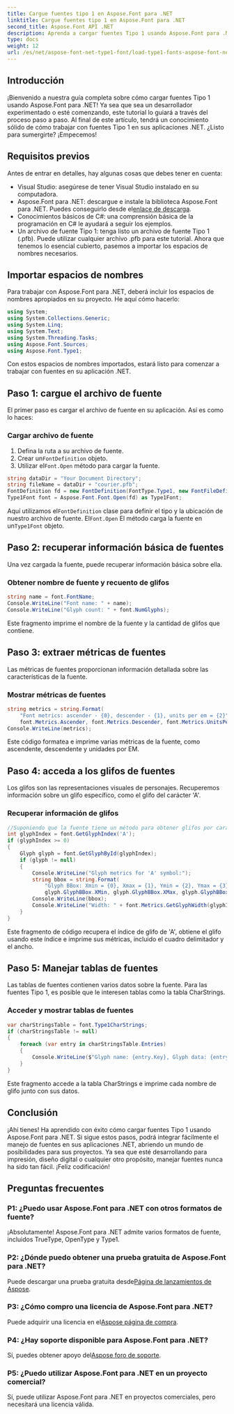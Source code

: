 ```yaml
---
title: Cargue fuentes tipo 1 en Aspose.Font para .NET
linktitle: Cargue fuentes tipo 1 en Aspose.Font para .NET
second_title: Aspose.Font API .NET
description: Aprenda a cargar fuentes Tipo 1 usando Aspose.Font para .NET con nuestra guía paso a paso. Perfecto para desarrolladores que buscan dominar el manejo de fuentes en aplicaciones .NET.
type: docs
weight: 12
url: /es/net/aspose-font-net-type1-font/load-type1-fonts-aspose-font-net/
---
```

## Introducción
¡Bienvenido a nuestra guía completa sobre cómo cargar fuentes Tipo 1 usando Aspose.Font para .NET! Ya sea que sea un desarrollador experimentado o esté comenzando, este tutorial lo guiará a través del proceso paso a paso. Al final de este artículo, tendrá un conocimiento sólido de cómo trabajar con fuentes Tipo 1 en sus aplicaciones .NET. ¿Listo para sumergirte? ¡Empecemos!
## Requisitos previos
Antes de entrar en detalles, hay algunas cosas que debes tener en cuenta:
- Visual Studio: asegúrese de tener Visual Studio instalado en su computadora.
-  Aspose.Font para .NET: descargue e instale la biblioteca Aspose.Font para .NET. Puedes conseguirlo desde el[enlace de descarga](https://releases.aspose.com/font/net/).
- Conocimientos básicos de C#: una comprensión básica de la programación en C# le ayudará a seguir los ejemplos.
- Un archivo de fuente Tipo 1: tenga listo un archivo de fuente Tipo 1 (.pfb). Puede utilizar cualquier archivo .pfb para este tutorial.
Ahora que tenemos lo esencial cubierto, pasemos a importar los espacios de nombres necesarios.
## Importar espacios de nombres
Para trabajar con Aspose.Font para .NET, deberá incluir los espacios de nombres apropiados en su proyecto. He aquí cómo hacerlo:
```csharp
using System;
using System.Collections.Generic;
using System.Linq;
using System.Text;
using System.Threading.Tasks;
using Aspose.Font.Sources;
using Aspose.Font.Type1;
```
Con estos espacios de nombres importados, estará listo para comenzar a trabajar con fuentes en su aplicación .NET.
## Paso 1: cargue el archivo de fuente
El primer paso es cargar el archivo de fuente en su aplicación. Así es como lo haces:
### Cargar archivo de fuente
1. Defina la ruta a su archivo de fuente.
2.  Crear un`FontDefinition` objeto.
3.  Utilizar el`Font.Open` método para cargar la fuente.
```csharp
string dataDir = "Your Document Directory";
string fileName = dataDir + "courier.pfb";
FontDefinition fd = new FontDefinition(FontType.Type1, new FontFileDefinition("pfb", new FileSystemStreamSource(fileName)));
Type1Font font = Aspose.Font.Font.Open(fd) as Type1Font;
```
 Aquí utilizamos el`FontDefinition` clase para definir el tipo y la ubicación de nuestro archivo de fuente. El`Font.Open` El método carga la fuente en un`Type1Font` objeto.
## Paso 2: recuperar información básica de fuentes
Una vez cargada la fuente, puede recuperar información básica sobre ella.
### Obtener nombre de fuente y recuento de glifos
```csharp
string name = font.FontName;
Console.WriteLine("Font name: " + name);
Console.WriteLine("Glyph count: " + font.NumGlyphs);
```
Este fragmento imprime el nombre de la fuente y la cantidad de glifos que contiene. 
## Paso 3: extraer métricas de fuentes
Las métricas de fuentes proporcionan información detallada sobre las características de la fuente.
### Mostrar métricas de fuentes
```csharp
string metrics = string.Format(
    "Font metrics: ascender - {0}, descender - {1}, units per em = {2}",
    font.Metrics.Ascender, font.Metrics.Descender, font.Metrics.UnitsPerEM);
Console.WriteLine(metrics);
```
Este código formatea e imprime varias métricas de la fuente, como ascendente, descendente y unidades por EM.
## Paso 4: acceda a los glifos de fuentes
Los glifos son las representaciones visuales de personajes. Recuperemos información sobre un glifo específico, como el glifo del carácter 'A'.
### Recuperar información de glifos
```csharp
//Suponiendo que la fuente tiene un método para obtener glifos por carácter o índice
int glyphIndex = font.GetGlyphIndex('A');
if (glyphIndex >= 0)
{
    Glyph glyph = font.GetGlyphById(glyphIndex);
    if (glyph != null)
    {
        Console.WriteLine("Glyph metrics for 'A' symbol:");
        string bbox = string.Format(
            "Glyph BBox: Xmin = {0}, Xmax = {1}, Ymin = {2}, Ymax = {3}",
            glyph.GlyphBBox.XMin, glyph.GlyphBBox.XMax, glyph.GlyphBBox.YMin, glyph.GlyphBBox.YMax);
        Console.WriteLine(bbox);
        Console.WriteLine("Width: " + font.Metrics.GetGlyphWidth(glyphIndex));
    }
}
```
Este fragmento de código recupera el índice de glifo de 'A', obtiene el glifo usando este índice e imprime sus métricas, incluido el cuadro delimitador y el ancho.
## Paso 5: Manejar tablas de fuentes
Las tablas de fuentes contienen varios datos sobre la fuente. Para las fuentes Tipo 1, es posible que le interesen tablas como la tabla CharStrings.
### Acceder y mostrar tablas de fuentes
```csharp
var charStringsTable = font.Type1CharStrings;
if (charStringsTable != null)
{
    foreach (var entry in charStringsTable.Entries)
    {
        Console.WriteLine($"Glyph name: {entry.Key}, Glyph data: {entry.Value}");
    }
}
```
Este fragmento accede a la tabla CharStrings e imprime cada nombre de glifo junto con sus datos.
## Conclusión
¡Ahí tienes! Ha aprendido con éxito cómo cargar fuentes Tipo 1 usando Aspose.Font para .NET. Si sigue estos pasos, podrá integrar fácilmente el manejo de fuentes en sus aplicaciones .NET, abriendo un mundo de posibilidades para sus proyectos. Ya sea que esté desarrollando para impresión, diseño digital o cualquier otro propósito, manejar fuentes nunca ha sido tan fácil. ¡Feliz codificación!
## Preguntas frecuentes
### P1: ¿Puedo usar Aspose.Font para .NET con otros formatos de fuente?
¡Absolutamente! Aspose.Font para .NET admite varios formatos de fuente, incluidos TrueType, OpenType y Type1.
### P2: ¿Dónde puedo obtener una prueba gratuita de Aspose.Font para .NET?
 Puede descargar una prueba gratuita desde[Página de lanzamientos de Aspose](https://releases.aspose.com/).
### P3: ¿Cómo compro una licencia de Aspose.Font para .NET?
 Puede adquirir una licencia en el[Aspose página de compra](https://purchase.aspose.com/buy).
### P4: ¿Hay soporte disponible para Aspose.Font para .NET?
 Sí, puedes obtener apoyo del[Aspose foro de soporte](https://forum.aspose.com/c/font/41).
### P5: ¿Puedo utilizar Aspose.Font para .NET en un proyecto comercial?
Sí, puede utilizar Aspose.Font para .NET en proyectos comerciales, pero necesitará una licencia válida.